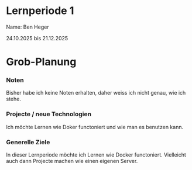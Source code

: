 # Lernperiode 1

Name: Ben Heger

24.10.2025 bis 21.12.2025
# Grob-Planung

### Noten

Bisher habe ich keine Noten erhalten, daher weiss ich nicht genau, wie ich stehe.

### Projecte / neue Technologien

Ich möchte Lernen wie Doker functoniert und wie man es benutzen kann.

### Generelle Ziele
In dieser Lernperiode möchte ich Lernen wie Docker functoniert. Vielleicht auch dann Projecte machen wie einen eigenen Server.
